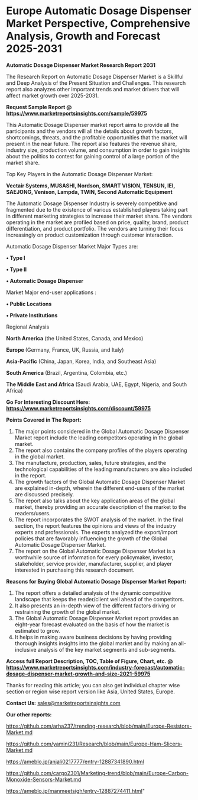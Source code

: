  # Europe Automatic Dosage Dispenser Market Perspective, Comprehensive Analysis, Growth and Forecast 2025-2031

<strong>Automatic Dosage Dispenser Market Research Report 2031</strong>

The Research Report on Automatic Dosage Dispenser Market is a Skillful and Deep Analysis of the Present Situation and Challenges. This research report also analyzes other important trends and market drivers that will affect market growth over 2025-2031.

<strong>Request Sample Report @ <a href=https://www.marketreportsinsights.com/sample/59975>https://www.marketreportsinsights.com/sample/59975</a></strong>

This Automatic Dosage Dispenser market report aims to provide all the participants and the vendors will all the details about growth factors, shortcomings, threats, and the profitable opportunities that the market will present in the near future. The report also features the revenue share, industry size, production volume, and consumption in order to gain insights about the politics to contest for gaining control of a large portion of the market share.

Top Key Players in the Automatic Dosage Dispenser Market:

<strong>Vectair Systems, MUSASHI, Nordson, SMART VISION, TENSUN, IEI, SAEJONG, Venison, Lampda, TWIN, Second Automatic Equipment</strong>

The Automatic Dosage Dispenser Industry is severely competitive and fragmented due to the existence of various established players taking part in different marketing strategies to increase their market share. The vendors operating in the market are profiled based on price, quality, brand, product differentiation, and product portfolio. The vendors are turning their focus increasingly on product customization through customer interaction.

Automatic Dosage Dispenser Market Major Types are:

<strong>• Type I

• Type II

• Automatic Dosage Dispenser</strong>

Market Major end-user applications :

<strong>• Public Locations

• Private Institutions</strong>

Regional Analysis

</u><strong><b>North America</b></strong> (the United States, Canada, and Mexico)

<strong><b>Europe </b></strong>(Germany, France, UK, Russia, and Italy)

<strong><b>Asia-Pacific</b></strong> (China, Japan, Korea, India, and Southeast Asia)

<strong><b>South America</b></strong> (Brazil, Argentina, Colombia, etc.)

<strong><b>The Middle East and Africa</b></strong> (Saudi Arabia, UAE, Egypt, Nigeria, and South Africa)

<strong>Go For Interesting Discount Here: <a href=https://www.marketreportsinsights.com/discount/59975>https://www.marketreportsinsights.com/discount/59975</a></strong>

<strong>Points Covered in The Report:</strong>
<ol>
  <li>The major points considered in the Global Automatic Dosage Dispenser Market report include the leading competitors operating in the global market.</li>
  <li>The report also contains the company profiles of the players operating in the global market.</li>
  <li>The manufacture, production, sales, future strategies, and the technological capabilities of the leading manufacturers are also included in the report.</li>
  <li>The growth factors of the Global Automatic Dosage Dispenser Market are explained in-depth, wherein the different end-users of the market are discussed precisely.</li>
  <li>The report also talks about the key application areas of the global market, thereby providing an accurate description of the market to the readers/users.</li>
  <li>The report incorporates the SWOT analysis of the market. In the final section, the report features the opinions and views of the industry experts and professionals. The experts analyzed the export/import policies that are favorably influencing the growth of the Global Automatic Dosage Dispenser Market.</li>
  <li>The report on the Global Automatic Dosage Dispenser Market is a worthwhile source of information for every policymaker, investor, stakeholder, service provider, manufacturer, supplier, and player interested in purchasing this research document.</li>
</ol>
<strong>Reasons for Buying Global Automatic Dosage Dispenser Market Report:</strong>

<ol>
  <li>The report offers a detailed analysis of the dynamic competitive landscape that keeps the reader/client well ahead of the competitors.</li>
  <li>It also presents an in-depth view of the different factors driving or restraining the growth of the global market.</li>
  <li>The Global Automatic Dosage Dispenser Market report provides an eight-year forecast evaluated on the basis of how the market is estimated to grow.</li>
  <li>It helps in making aware business decisions by having providing thorough insights insights into the global market and by making an all-inclusive analysis of the key market segments and sub-segments.</li>
</ol>
<strong>Access full Report Description, TOC, Table of Figure, Chart, etc. @ <a href=https://www.marketreportsinsights.com/industry-forecast/automatic-dosage-dispenser-market-growth-and-size-2021-59975>https://www.marketreportsinsights.com/industry-forecast/automatic-dosage-dispenser-market-growth-and-size-2021-59975</a></strong>


Thanks for reading this article; you can also get individual chapter wise section or region wise report version like Asia, United States, Europe.

<strong>Contact Us:</strong>
sales@marketreportsinsights.com

<strong>Our other reports:</strong>

<a href=https://github.com/arha237/trending-research/blob/main/Europe-Resistors-Market.md>https://github.com/arha237/trending-research/blob/main/Europe-Resistors-Market.md</a>

<a href=https://github.com/yamini231/Research/blob/main/Europe-Ham-Slicers-Market.md>https://github.com/yamini231/Research/blob/main/Europe-Ham-Slicers-Market.md</a>

<a href=https://ameblo.jp/anjali0217777/entry-12887341890.html>https://ameblo.jp/anjali0217777/entry-12887341890.html</a>

<a href=https://github.com/cargo2301/Marketing-trend/blob/main/Europe-Carbon-Monoxide-Sensors-Market.md>https://github.com/cargo2301/Marketing-trend/blob/main/Europe-Carbon-Monoxide-Sensors-Market.md</a>

<a href=https://ameblo.jp/manmeetsigh/entry-12887274411.html>https://ameblo.jp/manmeetsigh/entry-12887274411.html</a>"
